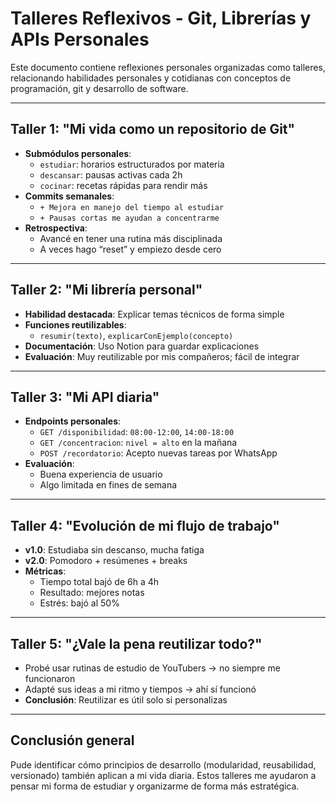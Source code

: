 #  Talleres Reflexivos - Git, Librerías y APIs Personales

Este documento contiene reflexiones personales organizadas como talleres, relacionando habilidades personales y cotidianas con conceptos de programación, git y desarrollo de software.

---

##  Taller 1: "Mi vida como un repositorio de Git"

- **Submódulos personales**: 
  - `estudiar`: horarios estructurados por materia
  - `descansar`: pausas activas cada 2h
  - `cocinar`: recetas rápidas para rendir más
- **Commits semanales**:
  - `+ Mejora en manejo del tiempo al estudiar`
  - `+ Pausas cortas me ayudan a concentrarme`
- **Retrospectiva**:
  - Avancé en tener una rutina más disciplinada
  - A veces hago “reset” y empiezo desde cero

---

##  Taller 2: "Mi librería personal"

- **Habilidad destacada**: Explicar temas técnicos de forma simple
- **Funciones reutilizables**:
  - `resumir(texto)`, `explicarConEjemplo(concepto)`
- **Documentación**: Uso Notion para guardar explicaciones
- **Evaluación**: Muy reutilizable por mis compañeros; fácil de integrar

---

##  Taller 3: "Mi API diaria"

- **Endpoints personales**:
  - `GET /disponibilidad`: `08:00-12:00`, `14:00-18:00`
  - `GET /concentracion`: `nivel = alto` en la mañana
  - `POST /recordatorio`: Acepto nuevas tareas por WhatsApp
- **Evaluación**:
  - Buena experiencia de usuario
  - Algo limitada en fines de semana 

---

##  Taller 4: "Evolución de mi flujo de trabajo"

- **v1.0**: Estudiaba sin descanso, mucha fatiga
- **v2.0**: Pomodoro + resúmenes + breaks
- **Métricas**:
  - Tiempo total bajó de 6h a 4h
  - Resultado: mejores notas
  - Estrés: bajó al 50%

---

##  Taller 5: "¿Vale la pena reutilizar todo?"

- Probé usar rutinas de estudio de YouTubers → no siempre me funcionaron
- Adapté sus ideas a mi ritmo y tiempos → ahí sí funcionó
- **Conclusión**: Reutilizar es útil solo si personalizas

---

##  Conclusión general

Pude identificar cómo principios de desarrollo (modularidad, reusabilidad, versionado) también aplican a mi vida diaria. Estos talleres me ayudaron a pensar mi forma de estudiar y organizarme de forma más estratégica.
